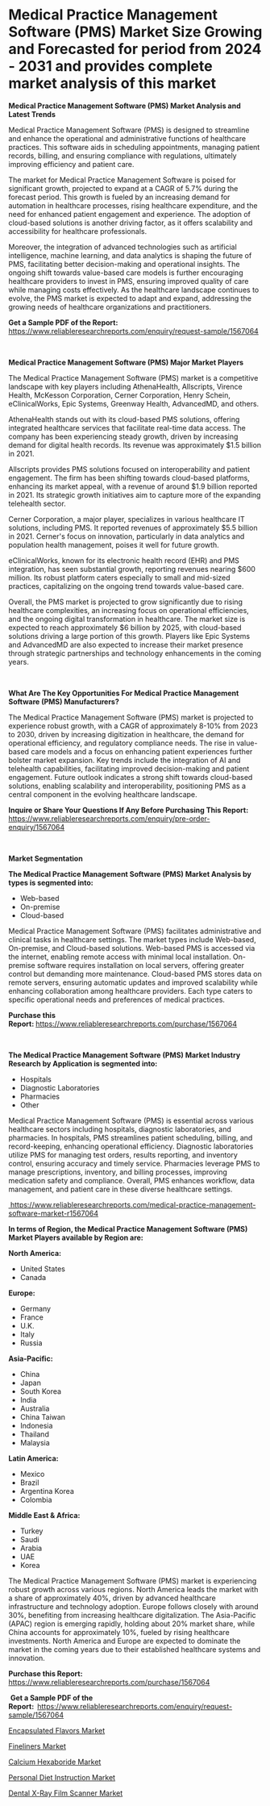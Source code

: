 <p><h1>Medical Practice Management Software (PMS) Market Size Growing and Forecasted for period from 2024 - 2031 and provides complete market analysis of this market</h1></p><p><strong>Medical Practice Management Software (PMS) Market Analysis and Latest Trends</strong></p>
<p><p>Medical Practice Management Software (PMS) is designed to streamline and enhance the operational and administrative functions of healthcare practices. This software aids in scheduling appointments, managing patient records, billing, and ensuring compliance with regulations, ultimately improving efficiency and patient care.</p><p>The market for Medical Practice Management Software is poised for significant growth, projected to expand at a CAGR of 5.7% during the forecast period. This growth is fueled by an increasing demand for automation in healthcare processes, rising healthcare expenditure, and the need for enhanced patient engagement and experience. The adoption of cloud-based solutions is another driving factor, as it offers scalability and accessibility for healthcare professionals.</p><p>Moreover, the integration of advanced technologies such as artificial intelligence, machine learning, and data analytics is shaping the future of PMS, facilitating better decision-making and operational insights. The ongoing shift towards value-based care models is further encouraging healthcare providers to invest in PMS, ensuring improved quality of care while managing costs effectively. As the healthcare landscape continues to evolve, the PMS market is expected to adapt and expand, addressing the growing needs of healthcare organizations and practitioners.</p></p>
<p><strong>Get a Sample PDF of the Report:&nbsp;</strong> <a href="https://www.reliableresearchreports.com/enquiry/request-sample/1567064?utm_campaign=5&utm_medium=2&utm_source=Github&utm_content=ia&utm_term=07122024&utm_id=medical-practice-management-software-pms">https://www.reliableresearchreports.com/enquiry/request-sample/1567064</a></p>
<p>&nbsp;</p>
<p><strong>Medical Practice Management Software (PMS) Major Market Players</strong></p>
<p><p>The Medical Practice Management Software (PMS) market is a competitive landscape with key players including AthenaHealth, Allscripts, Virence Health, McKesson Corporation, Cerner Corporation, Henry Schein, eClinicalWorks, Epic Systems, Greenway Health, AdvancedMD, and others. </p><p>AthenaHealth stands out with its cloud-based PMS solutions, offering integrated healthcare services that facilitate real-time data access. The company has been experiencing steady growth, driven by increasing demand for digital health records. Its revenue was approximately $1.5 billion in 2021.</p><p>Allscripts provides PMS solutions focused on interoperability and patient engagement. The firm has been shifting towards cloud-based platforms, enhancing its market appeal, with a revenue of around $1.9 billion reported in 2021. Its strategic growth initiatives aim to capture more of the expanding telehealth sector.</p><p>Cerner Corporation, a major player, specializes in various healthcare IT solutions, including PMS. It reported revenues of approximately $5.5 billion in 2021. Cerner's focus on innovation, particularly in data analytics and population health management, poises it well for future growth.</p><p>eClinicalWorks, known for its electronic health record (EHR) and PMS integration, has seen substantial growth, reporting revenues nearing $600 million. Its robust platform caters especially to small and mid-sized practices, capitalizing on the ongoing trend towards value-based care.</p><p>Overall, the PMS market is projected to grow significantly due to rising healthcare complexities, an increasing focus on operational efficiencies, and the ongoing digital transformation in healthcare. The market size is expected to reach approximately $6 billion by 2025, with cloud-based solutions driving a large portion of this growth. Players like Epic Systems and AdvancedMD are also expected to increase their market presence through strategic partnerships and technology enhancements in the coming years.</p></p>
<p>&nbsp;</p>
<p><strong>What Are The Key Opportunities For Medical Practice Management Software (PMS) Manufacturers?</strong></p>
<p><p>The Medical Practice Management Software (PMS) market is projected to experience robust growth, with a CAGR of approximately 8-10% from 2023 to 2030, driven by increasing digitization in healthcare, the demand for operational efficiency, and regulatory compliance needs. The rise in value-based care models and a focus on enhancing patient experiences further bolster market expansion. Key trends include the integration of AI and telehealth capabilities, facilitating improved decision-making and patient engagement. Future outlook indicates a strong shift towards cloud-based solutions, enabling scalability and interoperability, positioning PMS as a central component in the evolving healthcare landscape.</p></p>
<p><strong>Inquire or Share Your Questions If Any Before Purchasing This Report:</strong> <a href="https://www.reliableresearchreports.com/enquiry/pre-order-enquiry/1567064?utm_campaign=5&utm_medium=2&utm_source=Github&utm_content=ia&utm_term=07122024&utm_id=medical-practice-management-software-pms">https://www.reliableresearchreports.com/enquiry/pre-order-enquiry/1567064</a></p>
<p>&nbsp;</p>
<p><strong>Market Segmentation</strong></p>
<p><strong>The Medical Practice Management Software (PMS) Market Analysis by types is segmented into:</strong></p>
<p><ul><li>Web-based</li><li>On-premise</li><li>Cloud-based</li></ul></p>
<p><p>Medical Practice Management Software (PMS) facilitates administrative and clinical tasks in healthcare settings. The market types include Web-based, On-premise, and Cloud-based solutions. Web-based PMS is accessed via the internet, enabling remote access with minimal local installation. On-premise software requires installation on local servers, offering greater control but demanding more maintenance. Cloud-based PMS stores data on remote servers, ensuring automatic updates and improved scalability while enhancing collaboration among healthcare providers. Each type caters to specific operational needs and preferences of medical practices.</p></p>
<p><strong>Purchase this Report:&nbsp;</strong><a href="https://www.reliableresearchreports.com/purchase/1567064?utm_campaign=5&utm_medium=2&utm_source=Github&utm_content=ia&utm_term=07122024&utm_id=medical-practice-management-software-pms">https://www.reliableresearchreports.com/purchase/1567064</a></p>
<p>&nbsp;</p>
<p><strong>The Medical Practice Management Software (PMS) Market Industry Research by Application is segmented into:</strong></p>
<p><ul><li>Hospitals</li><li>Diagnostic Laboratories</li><li>Pharmacies</li><li>Other</li></ul></p>
<p><p>Medical Practice Management Software (PMS) is essential across various healthcare sectors including hospitals, diagnostic laboratories, and pharmacies. In hospitals, PMS streamlines patient scheduling, billing, and record-keeping, enhancing operational efficiency. Diagnostic laboratories utilize PMS for managing test orders, results reporting, and inventory control, ensuring accuracy and timely service. Pharmacies leverage PMS to manage prescriptions, inventory, and billing processes, improving medication safety and compliance. Overall, PMS enhances workflow, data management, and patient care in these diverse healthcare settings.</p></p>
<p><a href="https://www.reliableresearchreports.com/medical-practice-management-software-market-r1567064?utm_campaign=5&utm_medium=2&utm_source=Github&utm_content=ia&utm_term=07122024&utm_id=medical-practice-management-software-pms">&nbsp;https://www.reliableresearchreports.com/medical-practice-management-software-market-r1567064</a></p>
<p><strong>In terms of Region, the Medical Practice Management Software (PMS) Market Players available by Region are:</strong></p>
<p>
    <p> <strong> North America: </strong>
        <ul>
            <li>United States</li>
            <li>Canada</li>
        </ul>
        </p> 
    <p> <strong> Europe: </strong>
        <ul>
            <li>Germany</li>
            <li>France</li>
            <li>U.K.</li>
            <li>Italy</li>
            <li>Russia</li>
        </ul>
        </p> 
    <p> <strong> Asia-Pacific: </strong>
        <ul>
            <li>China</li>
            <li>Japan</li>
            <li>South Korea</li>
            <li>India</li>
            <li>Australia</li>
            <li>China Taiwan</li>
            <li>Indonesia</li>
            <li>Thailand</li>
            <li>Malaysia</li>
        </ul>
        </p> 
    <p> <strong> Latin America: </strong>
        <ul>
            <li>Mexico</li>
            <li>Brazil</li>
            <li>Argentina Korea</li>
            <li>Colombia</li>
        </ul>
        </p> 
    <p> <strong> Middle East & Africa: </strong>
        <ul>
            <li>Turkey</li>
            <li>Saudi</li>
            <li>Arabia</li>
            <li>UAE</li>
            <li>Korea</li>
        </ul>
    </p>
    </p>
<p><p>The Medical Practice Management Software (PMS) market is experiencing robust growth across various regions. North America leads the market with a share of approximately 40%, driven by advanced healthcare infrastructure and technology adoption. Europe follows closely with around 30%, benefiting from increasing healthcare digitalization. The Asia-Pacific (APAC) region is emerging rapidly, holding about 20% market share, while China accounts for approximately 10%, fueled by rising healthcare investments. North America and Europe are expected to dominate the market in the coming years due to their established healthcare systems and innovation.</p></p>
<p><strong>Purchase this Report: </strong><a href="https://www.reliableresearchreports.com/purchase/1567064?utm_campaign=5&utm_medium=2&utm_source=Github&utm_content=ia&utm_term=07122024&utm_id=medical-practice-management-software-pms">https://www.reliableresearchreports.com/purchase/1567064</a></p>
<p>&nbsp;<strong>Get a Sample PDF of the Report:&nbsp;&nbsp;</strong><a href="https://www.reliableresearchreports.com/enquiry/request-sample/1567064?utm_campaign=5&utm_medium=2&utm_source=Github&utm_content=ia&utm_term=07122024&utm_id=medical-practice-management-software-pms">https://www.reliableresearchreports.com/enquiry/request-sample/1567064</a></p>
<p><strong></strong></p>
<p><p><a href="https://www.linkedin.com/pulse/deep-dive-encapsulated-flavors-market-future-growth-118-rate-9nq6e?utm_campaign=5&utm_medium=2&utm_source=Github&utm_content=ia&utm_term=07122024&utm_id=medical-practice-management-software-pms">Encapsulated Flavors Market</a></p><p><a href="https://issuu.com/reportprime-2/docs/fineliners-market-size-2030.pptx?utm_campaign=5&utm_medium=2&utm_source=Github&utm_content=ia&utm_term=07122024&utm_id=medical-practice-management-software-pms">Fineliners Market</a></p><p><a href="https://www.linkedin.com/pulse/explosive-growth-calcium-hexaboride-market-global-opportunities-1stse?utm_campaign=5&utm_medium=2&utm_source=Github&utm_content=ia&utm_term=07122024&utm_id=medical-practice-management-software-pms">Calcium Hexaboride Market</a></p><p><a href="https://github.com/lylyparadise/Market-Research-Report-List-5/blob/main/personal-diet-instruction-market.md?utm_campaign=5&utm_medium=2&utm_source=Github&utm_content=ia&utm_term=07122024&utm_id=medical-practice-management-software-pms">Personal Diet Instruction Market</a></p><p><a href="https://github.com/FlorianWolf90/Market-Research-Report-List-1/blob/main/dental-x-ray-film-scanner-market.md?utm_campaign=5&utm_medium=2&utm_source=Github&utm_content=ia&utm_term=07122024&utm_id=medical-practice-management-software-pms">Dental X-Ray Film Scanner Market</a></p></p>